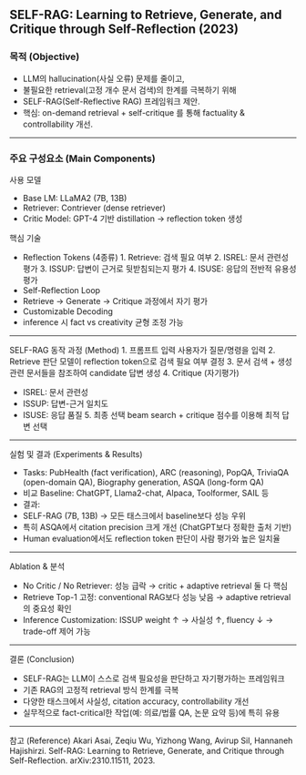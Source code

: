 ## SELF-RAG: Learning to Retrieve, Generate, and Critique through Self-Reflection (2023)

### 목적 (Objective)

- LLM의 hallucination(사실 오류) 문제를 줄이고,
- 불필요한 retrieval(고정 개수 문서 검색)의 한계를 극복하기 위해
- SELF-RAG(Self-Reflective RAG) 프레임워크 제안.
- 핵심: on-demand retrieval + self-critique 를 통해 factuality & controllability 개선.

---

### 주요 구성요소 (Main Components)

사용 모델

- Base LM: LLaMA2 (7B, 13B)
- Retriever: Contriever (dense retriever)
- Critic Model: GPT-4 기반 distillation → reflection token 생성

핵심 기술

- Reflection Tokens (4종류) 1. Retrieve: 검색 필요 여부 2. ISREL: 문서 관련성 평가 3. ISSUP: 답변이 근거로 뒷받침되는지 평가 4. ISUSE: 응답의 전반적 유용성 평가
- Self-Reflection Loop
- Retrieve → Generate → Critique 과정에서 자기 평가
- Customizable Decoding
- inference 시 fact vs creativity 균형 조정 가능

---

SELF-RAG 동작 과정 (Method) 1. 프롬프트 입력
사용자가 질문/명령을 입력 2. Retrieve 판단
모델이 reflection token으로 검색 필요 여부 결정 3. 문서 검색 + 생성
관련 문서들을 참조하여 candidate 답변 생성 4. Critique (자기평가)

- ISREL: 문서 관련성
- ISSUP: 답변-근거 일치도
- ISUSE: 응답 품질 5. 최종 선택
  beam search + critique 점수를 이용해 최적 답변 선택

---

실험 및 결과 (Experiments & Results)

- Tasks: PubHealth (fact verification), ARC (reasoning), PopQA, TriviaQA (open-domain QA), Biography generation, ASQA (long-form QA)
- 비교 Baseline: ChatGPT, Llama2-chat, Alpaca, Toolformer, SAIL 등
- 결과:
- SELF-RAG (7B, 13B) → 모든 태스크에서 baseline보다 성능 우위
- 특히 ASQA에서 citation precision 크게 개선 (ChatGPT보다 정확한 출처 기반)
- Human evaluation에서도 reflection token 판단이 사람 평가와 높은 일치율

---

Ablation & 분석

- No Critic / No Retriever: 성능 급락 → critic + adaptive retrieval 둘 다 핵심
- Retrieve Top-1 고정: conventional RAG보다 성능 낮음 → adaptive retrieval의 중요성 확인
- Inference Customization: ISSUP weight ↑ → 사실성 ↑, fluency ↓ → trade-off 제어 가능

---

결론 (Conclusion)

- SELF-RAG는 LLM이 스스로 검색 필요성을 판단하고 자기평가하는 프레임워크
- 기존 RAG의 고정적 retrieval 방식 한계를 극복
- 다양한 태스크에서 사실성, citation accuracy, controllability 개선
- 실무적으로 fact-critical한 작업(예: 의료/법률 QA, 논문 요약 등)에 특히 유용

---

참고 (Reference)
Akari Asai, Zeqiu Wu, Yizhong Wang, Avirup Sil, Hannaneh Hajishirzi.
Self-RAG: Learning to Retrieve, Generate, and Critique through Self-Reflection. arXiv:2310.11511, 2023.
